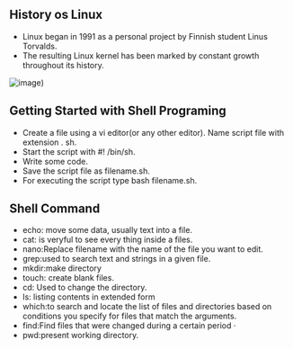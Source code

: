 ## History os Linux
- Linux began in 1991 as a personal project by Finnish student Linus Torvalds.
- The resulting Linux kernel has been marked by constant growth throughout its history. 

![image](https://user-images.githubusercontent.com/102450747/160728198-97da57e3-d8ab-42ff-8572-efad21b53b3d.png))

## Getting Started with Shell Programing

- Create a file using a vi editor(or any other editor). Name script file with extension . sh.
- Start the script with #! /bin/sh.
- Write some code.
- Save the script file as filename.sh.
- For executing the script type bash filename.sh.

## Shell Command 
- echo: move some data, usually text into a file.
- cat: is veryful to see every thing inside a files. 
- nano:Replace filename with the name of the file you want to edit.
- grep:used to search text and strings in a given file.
- mkdir:make directory 
- touch: create blank files.
- cd: Used to change the directory.
- ls: listing contents in extended form 
- which:to search and locate the list of files and directories based on conditions you specify for files that match the arguments.
- find:Find files that were changed during a certain period ·
- pwd:present working directory.










